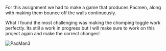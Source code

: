 For this assignment we had to make a game that produces Pacmen, along with making them bounce off the walls continuously.



What I found the most challenging was making the chomping toggle work perfectly. Its still a work in progress but I will make sure to work on this project again and make the correct changes! 




![PacMan3](https://user-images.githubusercontent.com/106291121/177256360-d175c6d5-79dc-4be6-ab4f-0206022fb4d6.png)
